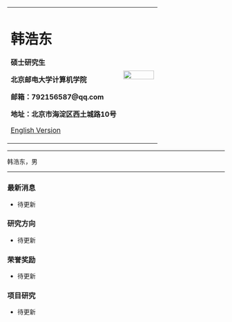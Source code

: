 <div>
<table border="0">
  <tr>
    <td width="75%">
      <h1>韩浩东</h1>
      <p><b>硕士研究生</b></p>
      <p><b>北京邮电大学计算机学院</b></p>
      <p><b>邮箱：792156587@qq.com</b></p>
      <p><b>地址：北京市海淀区西土城路10号</b></p>
      <p><a href="/index-en.html">English Version</a></p>
    </td>
    <td width="25%">
      <img src="http://www.mrobotit.cn/uploads/image/20200413/2041006235small.jpg" width="100%">
    </td>
  </tr>
</table>
</div>

---

韩浩东，男

---

### 最新消息
- 待更新

### 研究方向
- 待更新

### 荣誉奖励
- 待更新

### 项目研究
- 待更新
